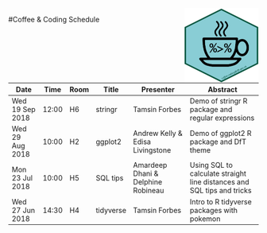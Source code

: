 <img src="images/c&c_dft_hex_symbol.png" width="150" height="150" align="right">

#Coffee & Coding Schedule

Date | Time | Room | Title | Presenter | Abstract
------------|-----|----|----------|---------------------|--------------------------------
Wed 19 Sep 2018|12:00|H6|stringr|Tamsin Forbes|Demo of stringr R package and regular expressions
Wed 29 Aug 2018|10:00|H2|ggplot2|Andrew Kelly & Edisa Livingstone| Demo of ggplot2 R package and DfT theme
Mon 23 Jul 2018|10:00|H5|SQL tips|Amardeep Dhani & Delphine Robineau|Using SQL to calculate straight line distances and SQL tips and tricks
Wed 27 Jun 2018|14:30|H4|tidyverse|Tamsin Forbes|Intro to R tidyverse packages with pokemon